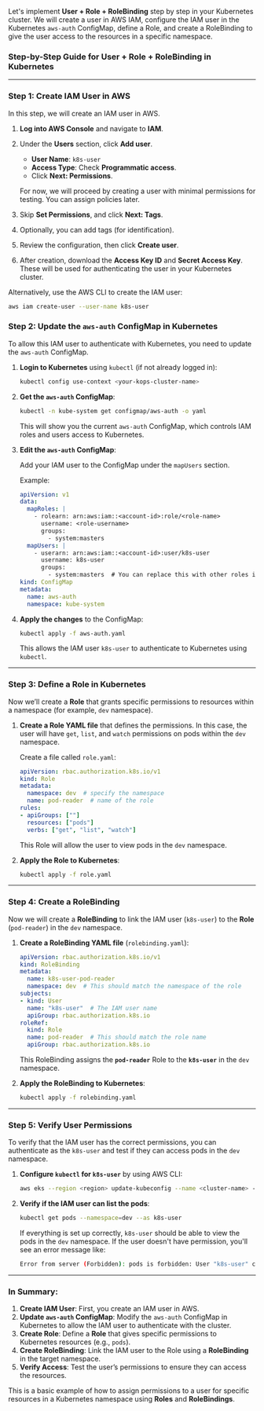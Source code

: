 Let's implement **User + Role + RoleBinding** step by step in your Kubernetes cluster. We will create a user in AWS IAM, configure the IAM user in the Kubernetes `aws-auth` ConfigMap, define a Role, and create a RoleBinding to give the user access to the resources in a specific namespace.

### **Step-by-Step Guide for User + Role + RoleBinding in Kubernetes**

---

### **Step 1: Create IAM User in AWS**

In this step, we will create an IAM user in AWS.

1. **Log into AWS Console** and navigate to **IAM**.
2. Under the **Users** section, click **Add user**.
   - **User Name**: `k8s-user`
   - **Access Type**: Check **Programmatic access**.
   - Click **Next: Permissions**.
   
   For now, we will proceed by creating a user with minimal permissions for testing. You can assign policies later.
   
3. Skip **Set Permissions**, and click **Next: Tags**.
4. Optionally, you can add tags (for identification).
5. Review the configuration, then click **Create user**.
6. After creation, download the **Access Key ID** and **Secret Access Key**. These will be used for authenticating the user in your Kubernetes cluster.

Alternatively, use the AWS CLI to create the IAM user:

```bash
aws iam create-user --user-name k8s-user
```

### **Step 2: Update the `aws-auth` ConfigMap in Kubernetes**

To allow this IAM user to authenticate with Kubernetes, you need to update the `aws-auth` ConfigMap.

1. **Login to Kubernetes** using `kubectl` (if not already logged in):

   ```bash
   kubectl config use-context <your-kops-cluster-name>
   ```

2. **Get the `aws-auth` ConfigMap**:

   ```bash
   kubectl -n kube-system get configmap/aws-auth -o yaml
   ```

   This will show you the current `aws-auth` ConfigMap, which controls IAM roles and users access to Kubernetes.

3. **Edit the `aws-auth` ConfigMap**:

   Add your IAM user to the ConfigMap under the `mapUsers` section.

   Example:

   ```yaml
   apiVersion: v1
   data:
     mapRoles: |
       - rolearn: arn:aws:iam::<account-id>:role/<role-name>
         username: <role-username>
         groups:
           - system:masters
     mapUsers: |
       - userarn: arn:aws:iam::<account-id>:user/k8s-user
         username: k8s-user
         groups:
           - system:masters  # You can replace this with other roles if needed
   kind: ConfigMap
   metadata:
     name: aws-auth
     namespace: kube-system
   ```

4. **Apply the changes** to the ConfigMap:

   ```bash
   kubectl apply -f aws-auth.yaml
   ```

   This allows the IAM user `k8s-user` to authenticate to Kubernetes using `kubectl`.

---

### **Step 3: Define a Role in Kubernetes**

Now we’ll create a **Role** that grants specific permissions to resources within a namespace (for example, `dev` namespace).

1. **Create a Role YAML file** that defines the permissions. In this case, the user will have `get`, `list`, and `watch` permissions on pods within the `dev` namespace.

   Create a file called `role.yaml`:

   ```yaml
   apiVersion: rbac.authorization.k8s.io/v1
   kind: Role
   metadata:
     namespace: dev  # specify the namespace
     name: pod-reader  # name of the role
   rules:
   - apiGroups: [""]
     resources: ["pods"]
     verbs: ["get", "list", "watch"]
   ```

   This Role will allow the user to view pods in the `dev` namespace.

2. **Apply the Role to Kubernetes**:

   ```bash
   kubectl apply -f role.yaml
   ```

---

### **Step 4: Create a RoleBinding**

Now we will create a **RoleBinding** to link the IAM user (`k8s-user`) to the **Role** (`pod-reader`) in the `dev` namespace.

1. **Create a RoleBinding YAML file** (`rolebinding.yaml`):

   ```yaml
   apiVersion: rbac.authorization.k8s.io/v1
   kind: RoleBinding
   metadata:
     name: k8s-user-pod-reader
     namespace: dev  # This should match the namespace of the role
   subjects:
   - kind: User
     name: "k8s-user"  # The IAM user name
     apiGroup: rbac.authorization.k8s.io
   roleRef:
     kind: Role
     name: pod-reader  # This should match the role name
     apiGroup: rbac.authorization.k8s.io
   ```

   This RoleBinding assigns the **`pod-reader`** Role to the **`k8s-user`** in the `dev` namespace.

2. **Apply the RoleBinding to Kubernetes**:

   ```bash
   kubectl apply -f rolebinding.yaml
   ```

---

### **Step 5: Verify User Permissions**

To verify that the IAM user has the correct permissions, you can authenticate as the `k8s-user` and test if they can access pods in the `dev` namespace.

1. **Configure `kubectl` for `k8s-user`** by using AWS CLI:
   
   ```bash
   aws eks --region <region> update-kubeconfig --name <cluster-name> --profile <user-profile>
   ```

2. **Verify if the IAM user can list the pods**:

   ```bash
   kubectl get pods --namespace=dev --as k8s-user
   ```

   If everything is set up correctly, `k8s-user` should be able to view the pods in the `dev` namespace. If the user doesn't have permission, you'll see an error message like:

   ```bash
   Error from server (Forbidden): pods is forbidden: User "k8s-user" cannot list resource "pods" in API group "" in the namespace "dev"
   ```

---

### **In Summary:**
1. **Create IAM User**: First, you create an IAM user in AWS.
2. **Update `aws-auth` ConfigMap**: Modify the `aws-auth` ConfigMap in Kubernetes to allow the IAM user to authenticate with the cluster.
3. **Create Role**: Define a **Role** that gives specific permissions to Kubernetes resources (e.g., `pods`).
4. **Create RoleBinding**: Link the IAM user to the Role using a **RoleBinding** in the target namespace.
5. **Verify Access**: Test the user’s permissions to ensure they can access the resources.

This is a basic example of how to assign permissions to a user for specific resources in a Kubernetes namespace using **Roles** and **RoleBindings**.
